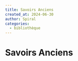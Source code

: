 ```yaml
---
title: Savoirs Anciens
created_at: 2024-06-30
author: Spiral
categories:
  - bibliothèque
---
```

# Savoirs Anciens
